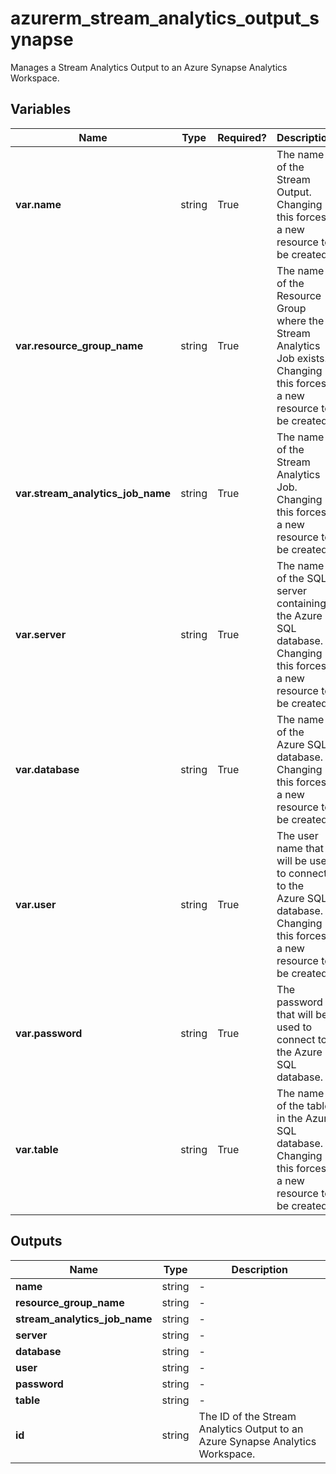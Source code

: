 # azurerm_stream_analytics_output_synapse

Manages a Stream Analytics Output to an Azure Synapse Analytics Workspace.

## Variables

| Name | Type | Required? |  Description |
| ---- | ---- | --------- |  ----------- |
| **var.name** | string | True | The name of the Stream Output. Changing this forces a new resource to be created. | 
| **var.resource_group_name** | string | True | The name of the Resource Group where the Stream Analytics Job exists. Changing this forces a new resource to be created. | 
| **var.stream_analytics_job_name** | string | True | The name of the Stream Analytics Job. Changing this forces a new resource to be created. | 
| **var.server** | string | True | The name of the SQL server containing the Azure SQL database. Changing this forces a new resource to be created. | 
| **var.database** | string | True | The name of the Azure SQL database. Changing this forces a new resource to be created. | 
| **var.user** | string | True | The user name that will be used to connect to the Azure SQL database. Changing this forces a new resource to be created. | 
| **var.password** | string | True | The password that will be used to connect to the Azure SQL database. | 
| **var.table** | string | True | The name of the table in the Azure SQL database. Changing this forces a new resource to be created. | 



## Outputs

| Name | Type | Description |
| ---- | ---- | --------- | 
| **name** | string  | - | 
| **resource_group_name** | string  | - | 
| **stream_analytics_job_name** | string  | - | 
| **server** | string  | - | 
| **database** | string  | - | 
| **user** | string  | - | 
| **password** | string  | - | 
| **table** | string  | - | 
| **id** | string  | The ID of the Stream Analytics Output to an Azure Synapse Analytics Workspace. | 